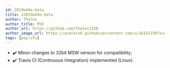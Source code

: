```yaml
---
id: 2019w44a-beta
title: 22019w44a-beta
author: Thales
author_title: PhD
author_url: https://github.com/thales1330
author_image_url: https://avatars0.githubusercontent.com/u/16141330?s=460&v=4
tags: [psp-ufu]
---
```


- ✔️ Minor changes to 32bit MSW version for compatibility;
- ✔️ Travis CI (Continuous Integration) implemented (Linux).
